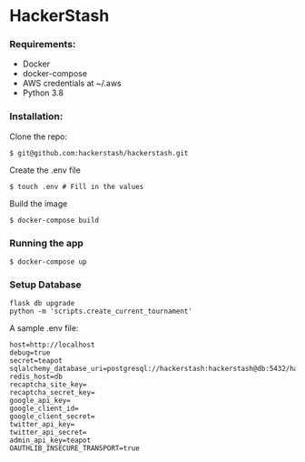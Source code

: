# HackerStash

### Requirements:
- Docker
- docker-compose
- AWS credentials at ~/.aws
- Python 3.8

### Installation:
Clone the repo:
```shell script
$ git@github.com:hackerstash/hackerstash.git
```
Create the .env file
```shell script
$ touch .env # Fill in the values
```
Build the image
```shell script
$ docker-compose build
```

### Running the app
```shell script
$ docker-compose up
```

### Setup Database
```shell script
flask db upgrade
python -m 'scripts.create_current_tournament'
```

A sample .env file:
```
host=http://localhost
debug=true
secret=teapot
sqlalchemy_database_uri=postgresql://hackerstash:hackerstash@db:5432/hackerstash
redis_host=db
recaptcha_site_key=
recaptcha_secret_key=
google_api_key=
google_client_id=
google_client_secret=
twitter_api_key=
twitter_api_secret=
admin_api_key=teapot
OAUTHLIB_INSECURE_TRANSPORT=true
```